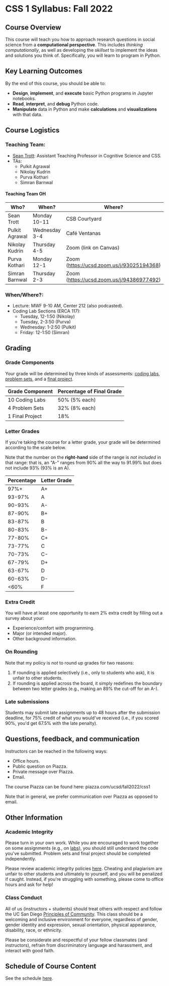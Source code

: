 # CSS 1 Syllabus: Fall 2022

## Course Overview

This course will teach you how to approach research questions in social science from a **computational perspective**. This includes *thinking computationally*, as well as developing the *skillset* to implement the ideas and solutions you think of. Specifically, you will learn to program in Python.

## Key Learning Outcomes

By the end of this course, you should be able to:

- **Design**, **implement**, and **execute** basic Python programs in Jupyter notebooks.  
- **Read**, **interpret**, and **debug** Python code. 
- **Manipulate** data in Python and make **calculations** and **visualizations** with that data.


## Course Logistics

### Teaching Team:

- [Sean Trott](https://seantrott.github.io/): Assistant Teaching Professor in Cognitive Science and CSS.
- TAs:
   - Pulkit Agrawal  
   - Nikolay Kudrin  
   - Purva Kothari  
   - Simran Barnwal

#### Teaching Team OH

| Who? | When? | Where? |
| ---- | ----- | ------ |
| Sean Trott | Monday 10-11 | CSB Courtyard |
| Pulkit Agrawal  | Wednesday 3-4 | Café Ventanas |
| Nikolay Kudrin  | Thursday 4-5 | Zoom (link on Canvas) |
| Purva Kothari  | Monday 12-1 | Zoom (https://ucsd.zoom.us/j/93025194368) |
| Simran Barnwal | Thursday 2-3 | Zoom (https://ucsd.zoom.us/j/94386977492) |


### When/Where?:

- Lecture: MWF 9-10 AM, Center 212 (also podcasted).
- Coding Lab Sections (ERCA 117):
  - Tuesday, 12-1:50 (Nikolay)
  - Tuesday, 2-3:50 (Purva)
  - Wednesday: 1-2:50 (Pulkit)
  - Friday: 12-1:50 (Simran)

## Grading

### Grade Components
Your grade will be determined by three kinds of assessments: [coding labs](../labs/overview.md), [problem sets](../problem_sets/overview.md), and a [final project](../project/overview.md).


| Grade Component | Percentage of Final Grade |
| --------------- | ------------------------- |
| 10 Coding Labs | 50% (5% each) |
| 4 Problem Sets | 32% (8% each) |
| 1 Final Project| 18% |


### Letter Grades

If you're taking the course for a letter grade, your grade will be determined according to the scale below. 

Note that the number on the **right-hand** side of the range is *not included* in that range: that is, an "A-" ranges from 90% all the way to 91.99% but does not include 93% (93% is an A).

 <span>Percentage</span>        | <span>Letter Grade</span>
----------------------|----------------
97%+  | A+
93-97%   | A
90-93%   | A-
87-90%   | B+
83-87%   | B
80-83%   | B-
77-80%   | C+
73-77%   | C
70-73%   | C-
67-79%   | D+
63-67%   | D
60-63%   | D-
<60%     | F


### Extra Credit

You will have at least one opportunity to earn 2% extra credit by filling out a survey about your:

- Experience/comfort with programming.  
- Major (or intended major).  
- Other background information.  

### On Rounding 

Note that my policy is *not* to round up grades for two reasons:

1. If rounding is applied selectively (i.e., only to students who ask), it is unfair to other students.  
2. If rounding is applied across the board, it simply redefines the boundary between two letter grades (e.g., making an 89% the cut-off for an A-).


### Late submissions

Students may submit late assignments up to 48 hours after the submission deadline, for 75% credit of what you would've received (i.e., if you scored 90%, you'd get 67.5% with the late penalty).


## Questions, feedback, and communication

Instructors can be reached in the following ways:

- Office hours.  
- Public question on Piazza.  
- Private message over Piazza.  
- Email. 

The course Piazza can be found here: piazza.com/ucsd/fall2022/css1

Note that in general, we prefer communication over Piazza as opposed to email. 


## Other Information

### Academic Integrity

Please turn in your own work. While you are encouraged to work together on some assignments (e.g., on [labs](../labs/overview.md)), you should still understand the code you've submitted. Problem sets and final project should be completed independently.

Please review academic integrity policies [here](http://academicintegrity.ucsd.edu). Cheating and plagiarism are unfair to other students and ultimately to yourself, and you will be penalized if caught. Instead, if you're struggling with something, please come to office hours and ask for help! 

### Class Conduct

All of us (instructors + students) should treat others with respect and follow the UC San Diego [Principles of Community](https://ucsd.edu/about/principles.html). This class should be a welcoming and inclusive environment for everyone, regardless of gender, gender identity and expression, sexual orientation, physical appearance, disability, race, or ethnicity. 

Please be considerate and respectful of your fellow classmates (and instructors), refrain from discriminatory language and harassment, and interact with good faith. 



## Schedule of Course Content

See the schedule [here](schedule.md).
